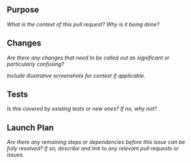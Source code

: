 <!--- 
This repository only accepts pull requests related to open issues, please link the open issue in description below. 
See https://help.github.com/articles/closing-issues-using-keywords/ to learn about automation. 
For example...
Close #123: Description for this goes here.
-->

## Purpose
*What is the context of this pull request? Why is it being done?*

## Changes
*Are there any changes that need to be called out as significant or particularly confusing?*

*Include illustrative screenshots for context if applicable.*

## Tests
*Is this covered by existing tests or new ones? If no, why not?*

## Launch Plan
*Are there any remaining steps or dependencies before this issue can be fully resolved? If so, describe and link to any relevant pull requests or issues.*